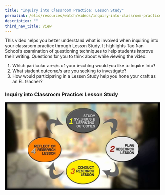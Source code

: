 ```yaml
---
title: "Inquiry into Classroom Practice: Lesson Study"
permalink: /elis/resources/watch/videos/inquiry-into-classroom-practice-lesson-study/
description: ""
third_nav_title: View
---
```

This video helps you better understand what is involved when inquiring into your classroom practice through Lesson Study. It highlights Tao Nan School’s examination of questioning techniques to help students improve their writing. Questions for you to think about while viewing the video:

1.  Which particular area/s of your teaching would you like to inquire into?
2.  What student outcome/s are you seeking to investigate?
3.  How would participating in a Lesson Study help you hone your craft as an EL teacher?

### Inquiry into Classroom Practice: Lesson Study

<a target="_blank" href="https://youtu.be/-fhY3UIL_dk">
<img alt="" src="/images/inquiry%20into%20classroom%20practice%20lesson%20study.jpg">
	</a>
	
<style>
a::before {
content: "" !important;
}
</style>
